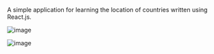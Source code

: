 A simple application for learning the location of countries written using React.js.
<br />

![image](https://user-images.githubusercontent.com/65293987/209021447-26231644-6dcb-47d0-87db-09bcc2ea72be.png)


![image](https://user-images.githubusercontent.com/65293987/209021592-a6098bb5-5607-4462-bb0f-262f05acc4b1.png)

<br />
